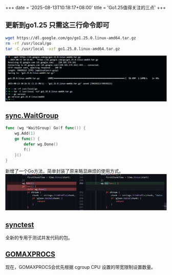 +++
date = '2025-08-13T10:18:17+08:00'
title = 'Go1.25值得关注的三点'
+++

## 更新到go1.25 只需这三行命令即可
```bash
wget https://dl.google.com/go/go1.25.0.linux-amd64.tar.gz
rm -rf /usr/local/go
tar -C /usr/local -xzf go1.25.0.linux-amd64.tar.gz
```
![alt text](image.png)

## [sync.WaitGroup](https://pkg.go.dev/sync#WaitGroup)
```go
func (wg *WaitGroup) Go(f func()) {
	wg.Add(1)
	go func() {
		defer wg.Done()
		f()
	}()
}
```
新增了一个Go方法，简单封装了原来略显麻烦的使用方式。
![alt text](image-1.png)

## [synctest](https://pkg.go.dev/testing/synctest)
全新的专用于测试并发代码的包。

## [GOMAXPROCS](https://go.dev/doc/go1.25#container-aware-gomaxprocs)
现在，GOMAXPROCS会优先根据 cgroup CPU 设置的带宽限制设置数量。